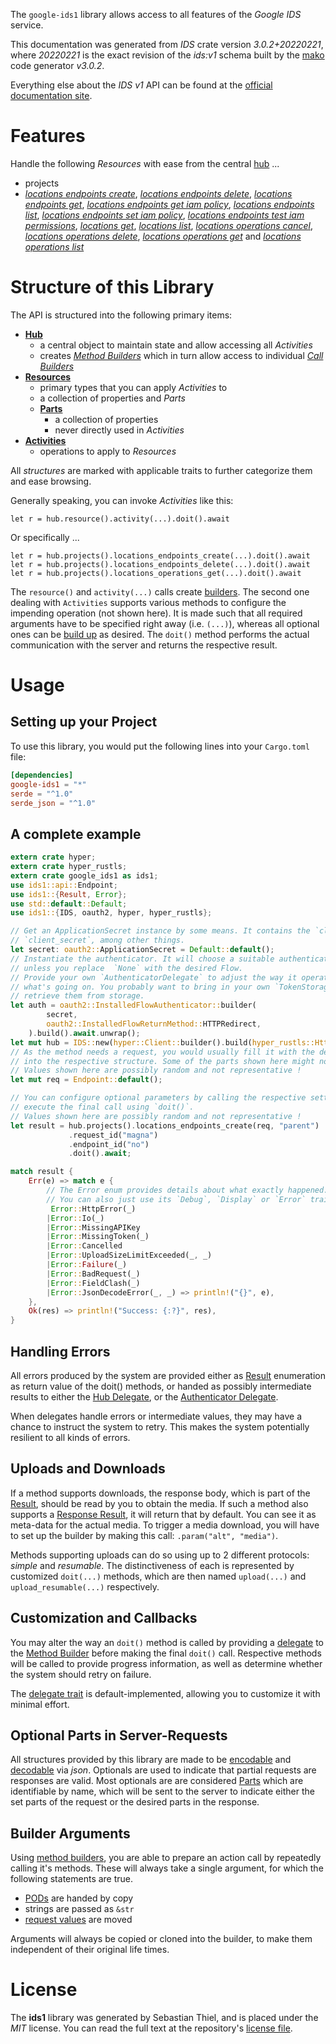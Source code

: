<!---
DO NOT EDIT !
This file was generated automatically from 'src/mako/api/README.md.mako'
DO NOT EDIT !
-->
The `google-ids1` library allows access to all features of the *Google IDS* service.

This documentation was generated from *IDS* crate version *3.0.2+20220221*, where *20220221* is the exact revision of the *ids:v1* schema built by the [mako](http://www.makotemplates.org/) code generator *v3.0.2*.

Everything else about the *IDS* *v1* API can be found at the
[official documentation site](https://cloud.google.com/).
# Features

Handle the following *Resources* with ease from the central [hub](https://docs.rs/google-ids1/3.0.2+20220221/google_ids1/IDS) ... 

* projects
 * [*locations endpoints create*](https://docs.rs/google-ids1/3.0.2+20220221/google_ids1/api::ProjectLocationEndpointCreateCall), [*locations endpoints delete*](https://docs.rs/google-ids1/3.0.2+20220221/google_ids1/api::ProjectLocationEndpointDeleteCall), [*locations endpoints get*](https://docs.rs/google-ids1/3.0.2+20220221/google_ids1/api::ProjectLocationEndpointGetCall), [*locations endpoints get iam policy*](https://docs.rs/google-ids1/3.0.2+20220221/google_ids1/api::ProjectLocationEndpointGetIamPolicyCall), [*locations endpoints list*](https://docs.rs/google-ids1/3.0.2+20220221/google_ids1/api::ProjectLocationEndpointListCall), [*locations endpoints set iam policy*](https://docs.rs/google-ids1/3.0.2+20220221/google_ids1/api::ProjectLocationEndpointSetIamPolicyCall), [*locations endpoints test iam permissions*](https://docs.rs/google-ids1/3.0.2+20220221/google_ids1/api::ProjectLocationEndpointTestIamPermissionCall), [*locations get*](https://docs.rs/google-ids1/3.0.2+20220221/google_ids1/api::ProjectLocationGetCall), [*locations list*](https://docs.rs/google-ids1/3.0.2+20220221/google_ids1/api::ProjectLocationListCall), [*locations operations cancel*](https://docs.rs/google-ids1/3.0.2+20220221/google_ids1/api::ProjectLocationOperationCancelCall), [*locations operations delete*](https://docs.rs/google-ids1/3.0.2+20220221/google_ids1/api::ProjectLocationOperationDeleteCall), [*locations operations get*](https://docs.rs/google-ids1/3.0.2+20220221/google_ids1/api::ProjectLocationOperationGetCall) and [*locations operations list*](https://docs.rs/google-ids1/3.0.2+20220221/google_ids1/api::ProjectLocationOperationListCall)




# Structure of this Library

The API is structured into the following primary items:

* **[Hub](https://docs.rs/google-ids1/3.0.2+20220221/google_ids1/IDS)**
    * a central object to maintain state and allow accessing all *Activities*
    * creates [*Method Builders*](https://docs.rs/google-ids1/3.0.2+20220221/google_ids1/client::MethodsBuilder) which in turn
      allow access to individual [*Call Builders*](https://docs.rs/google-ids1/3.0.2+20220221/google_ids1/client::CallBuilder)
* **[Resources](https://docs.rs/google-ids1/3.0.2+20220221/google_ids1/client::Resource)**
    * primary types that you can apply *Activities* to
    * a collection of properties and *Parts*
    * **[Parts](https://docs.rs/google-ids1/3.0.2+20220221/google_ids1/client::Part)**
        * a collection of properties
        * never directly used in *Activities*
* **[Activities](https://docs.rs/google-ids1/3.0.2+20220221/google_ids1/client::CallBuilder)**
    * operations to apply to *Resources*

All *structures* are marked with applicable traits to further categorize them and ease browsing.

Generally speaking, you can invoke *Activities* like this:

```Rust,ignore
let r = hub.resource().activity(...).doit().await
```

Or specifically ...

```ignore
let r = hub.projects().locations_endpoints_create(...).doit().await
let r = hub.projects().locations_endpoints_delete(...).doit().await
let r = hub.projects().locations_operations_get(...).doit().await
```

The `resource()` and `activity(...)` calls create [builders][builder-pattern]. The second one dealing with `Activities` 
supports various methods to configure the impending operation (not shown here). It is made such that all required arguments have to be 
specified right away (i.e. `(...)`), whereas all optional ones can be [build up][builder-pattern] as desired.
The `doit()` method performs the actual communication with the server and returns the respective result.

# Usage

## Setting up your Project

To use this library, you would put the following lines into your `Cargo.toml` file:

```toml
[dependencies]
google-ids1 = "*"
serde = "^1.0"
serde_json = "^1.0"
```

## A complete example

```Rust
extern crate hyper;
extern crate hyper_rustls;
extern crate google_ids1 as ids1;
use ids1::api::Endpoint;
use ids1::{Result, Error};
use std::default::Default;
use ids1::{IDS, oauth2, hyper, hyper_rustls};

// Get an ApplicationSecret instance by some means. It contains the `client_id` and 
// `client_secret`, among other things.
let secret: oauth2::ApplicationSecret = Default::default();
// Instantiate the authenticator. It will choose a suitable authentication flow for you, 
// unless you replace  `None` with the desired Flow.
// Provide your own `AuthenticatorDelegate` to adjust the way it operates and get feedback about 
// what's going on. You probably want to bring in your own `TokenStorage` to persist tokens and
// retrieve them from storage.
let auth = oauth2::InstalledFlowAuthenticator::builder(
        secret,
        oauth2::InstalledFlowReturnMethod::HTTPRedirect,
    ).build().await.unwrap();
let mut hub = IDS::new(hyper::Client::builder().build(hyper_rustls::HttpsConnector::with_native_roots().https_or_http().enable_http1().enable_http2().build()), auth);
// As the method needs a request, you would usually fill it with the desired information
// into the respective structure. Some of the parts shown here might not be applicable !
// Values shown here are possibly random and not representative !
let mut req = Endpoint::default();

// You can configure optional parameters by calling the respective setters at will, and
// execute the final call using `doit()`.
// Values shown here are possibly random and not representative !
let result = hub.projects().locations_endpoints_create(req, "parent")
             .request_id("magna")
             .endpoint_id("no")
             .doit().await;

match result {
    Err(e) => match e {
        // The Error enum provides details about what exactly happened.
        // You can also just use its `Debug`, `Display` or `Error` traits
         Error::HttpError(_)
        |Error::Io(_)
        |Error::MissingAPIKey
        |Error::MissingToken(_)
        |Error::Cancelled
        |Error::UploadSizeLimitExceeded(_, _)
        |Error::Failure(_)
        |Error::BadRequest(_)
        |Error::FieldClash(_)
        |Error::JsonDecodeError(_, _) => println!("{}", e),
    },
    Ok(res) => println!("Success: {:?}", res),
}

```
## Handling Errors

All errors produced by the system are provided either as [Result](https://docs.rs/google-ids1/3.0.2+20220221/google_ids1/client::Result) enumeration as return value of
the doit() methods, or handed as possibly intermediate results to either the 
[Hub Delegate](https://docs.rs/google-ids1/3.0.2+20220221/google_ids1/client::Delegate), or the [Authenticator Delegate](https://docs.rs/yup-oauth2/*/yup_oauth2/trait.AuthenticatorDelegate.html).

When delegates handle errors or intermediate values, they may have a chance to instruct the system to retry. This 
makes the system potentially resilient to all kinds of errors.

## Uploads and Downloads
If a method supports downloads, the response body, which is part of the [Result](https://docs.rs/google-ids1/3.0.2+20220221/google_ids1/client::Result), should be
read by you to obtain the media.
If such a method also supports a [Response Result](https://docs.rs/google-ids1/3.0.2+20220221/google_ids1/client::ResponseResult), it will return that by default.
You can see it as meta-data for the actual media. To trigger a media download, you will have to set up the builder by making
this call: `.param("alt", "media")`.

Methods supporting uploads can do so using up to 2 different protocols: 
*simple* and *resumable*. The distinctiveness of each is represented by customized 
`doit(...)` methods, which are then named `upload(...)` and `upload_resumable(...)` respectively.

## Customization and Callbacks

You may alter the way an `doit()` method is called by providing a [delegate](https://docs.rs/google-ids1/3.0.2+20220221/google_ids1/client::Delegate) to the 
[Method Builder](https://docs.rs/google-ids1/3.0.2+20220221/google_ids1/client::CallBuilder) before making the final `doit()` call. 
Respective methods will be called to provide progress information, as well as determine whether the system should 
retry on failure.

The [delegate trait](https://docs.rs/google-ids1/3.0.2+20220221/google_ids1/client::Delegate) is default-implemented, allowing you to customize it with minimal effort.

## Optional Parts in Server-Requests

All structures provided by this library are made to be [encodable](https://docs.rs/google-ids1/3.0.2+20220221/google_ids1/client::RequestValue) and 
[decodable](https://docs.rs/google-ids1/3.0.2+20220221/google_ids1/client::ResponseResult) via *json*. Optionals are used to indicate that partial requests are responses 
are valid.
Most optionals are are considered [Parts](https://docs.rs/google-ids1/3.0.2+20220221/google_ids1/client::Part) which are identifiable by name, which will be sent to 
the server to indicate either the set parts of the request or the desired parts in the response.

## Builder Arguments

Using [method builders](https://docs.rs/google-ids1/3.0.2+20220221/google_ids1/client::CallBuilder), you are able to prepare an action call by repeatedly calling it's methods.
These will always take a single argument, for which the following statements are true.

* [PODs][wiki-pod] are handed by copy
* strings are passed as `&str`
* [request values](https://docs.rs/google-ids1/3.0.2+20220221/google_ids1/client::RequestValue) are moved

Arguments will always be copied or cloned into the builder, to make them independent of their original life times.

[wiki-pod]: http://en.wikipedia.org/wiki/Plain_old_data_structure
[builder-pattern]: http://en.wikipedia.org/wiki/Builder_pattern
[google-go-api]: https://github.com/google/google-api-go-client

# License
The **ids1** library was generated by Sebastian Thiel, and is placed 
under the *MIT* license.
You can read the full text at the repository's [license file][repo-license].

[repo-license]: https://github.com/Byron/google-apis-rsblob/main/LICENSE.md
